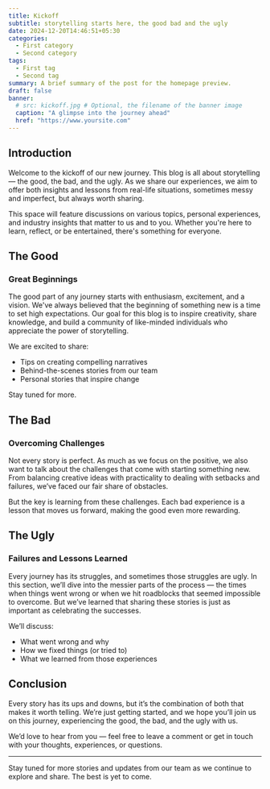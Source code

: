 ```yaml
---
title: Kickoff
subtitle: storytelling starts here, the good bad and the ugly
date: 2024-12-20T14:46:51+05:30
categories:
  - First category
  - Second category
tags:
  - First tag
  - Second tag
summary: A brief summary of the post for the homepage preview.
draft: false
banner:
  # src: kickoff.jpg # Optional, the filename of the banner image
  caption: "A glimpse into the journey ahead"
  href: "https://www.yoursite.com"
---
```


## Introduction

Welcome to the kickoff of our new journey. This blog is all about storytelling — the good, the bad, and the ugly. As we share our experiences, we aim to offer both insights and lessons from real-life situations, sometimes messy and imperfect, but always worth sharing.

This space will feature discussions on various topics, personal experiences, and industry insights that matter to us and to you. Whether you're here to learn, reflect, or be entertained, there's something for everyone.

## The Good

### Great Beginnings

The good part of any journey starts with enthusiasm, excitement, and a vision. We've always believed that the beginning of something new is a time to set high expectations. Our goal for this blog is to inspire creativity, share knowledge, and build a community of like-minded individuals who appreciate the power of storytelling.

We are excited to share:

- Tips on creating compelling narratives
- Behind-the-scenes stories from our team
- Personal stories that inspire change

Stay tuned for more.

## The Bad

### Overcoming Challenges

Not every story is perfect. As much as we focus on the positive, we also want to talk about the challenges that come with starting something new. From balancing creative ideas with practicality to dealing with setbacks and failures, we’ve faced our fair share of obstacles.

But the key is learning from these challenges. Each bad experience is a lesson that moves us forward, making the good even more rewarding.

## The Ugly

### Failures and Lessons Learned

Every journey has its struggles, and sometimes those struggles are ugly. In this section, we’ll dive into the messier parts of the process — the times when things went wrong or when we hit roadblocks that seemed impossible to overcome. But we’ve learned that sharing these stories is just as important as celebrating the successes.

We’ll discuss:

- What went wrong and why
- How we fixed things (or tried to)
- What we learned from those experiences

## Conclusion

Every story has its ups and downs, but it’s the combination of both that makes it worth telling. We’re just getting started, and we hope you’ll join us on this journey, experiencing the good, the bad, and the ugly with us.

We’d love to hear from you — feel free to leave a comment or get in touch with your thoughts, experiences, or questions.

---

Stay tuned for more stories and updates from our team as we continue to explore and share. The best is yet to come.
